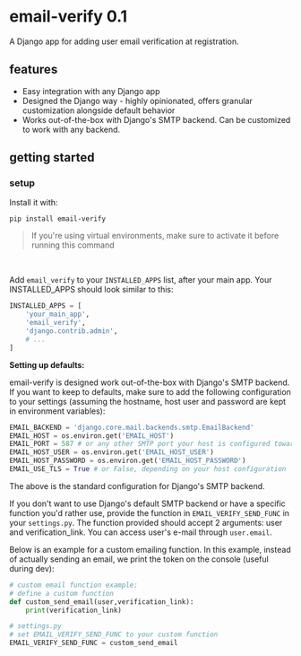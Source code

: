 # email-verify 0.1
A Django app for adding user email verification at registration.

## features
+ Easy integration with any Django app
+ Designed the Django way - highly opinionated, offers granular customization alongside default behavior
+ Works out-of-the-box with Django's SMTP backend. Can be customized to work with any backend.

## getting started
### setup
Install it with:

 `pip install email-verify`

<blockquote>
If you're using virtual environments, make sure to activate it before running this command
</blockquote>
<br>

Add `email_verify` to your `INSTALLED_APPS` list, after your main app. Your INSTALLED_APPS should look similar to this:
```py
INSTALLED_APPS = [
    'your_main_app',
    'email_verify',
    'django.contrib.admin',
    # ...
]
```

**Setting up defaults:**

email-verify is designed work out-of-the-box with Django's SMTP backend. If you want to keep to defaults, make sure to add the following configuration to your settings (assuming the hostname, host user and password are kept in environment variables):
```py
EMAIL_BACKEND = 'django.core.mail.backends.smtp.EmailBackend'
EMAIL_HOST = os.environ.get('EMAIL_HOST')
EMAIL_PORT = 587 # or any other SMTP port your host is configured towards
EMAIL_HOST_USER = os.environ.get('EMAIL_HOST_USER')
EMAIL_HOST_PASSWORD = os.environ.get('EMAIL_HOST_PASSWORD')
EMAIL_USE_TLS = True # or False, depending on your host configuration

```

The above is the standard configuration for Django's SMTP backend.

If you don't want to use Django's default SMTP backend or have a specific function you'd rather use, provide the function in `EMAIL_VERIFY_SEND_FUNC` in your `settings.py`. The function provided should accept 2 arguments: user and verification_link. You can access user's e-mail through `user.email`.

Below is an example for a custom emailing function. In this example, instead of actually sending an email, we print the token on the console (useful during dev):

```py
# custom email function example:
# define a custom function
def custom_send_email(user,verification_link):
    print(verification_link)

# settings.py
# set EMAIL_VERIFY_SEND_FUNC to your custom function
EMAIL_VERIFY_SEND_FUNC = custom_send_email
```

